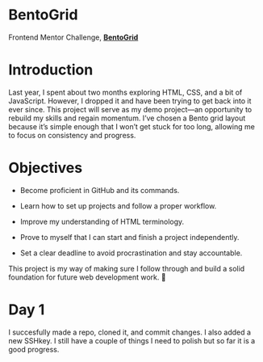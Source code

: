 # BentoGrid
Frontend Mentor Challenge, [**BentoGrid**](https://www.frontendmentor.io/challenges/bento-grid-RMydElrlOj)

# Introduction

Last year, I spent about two months exploring HTML, CSS, and a bit of JavaScript. However, I dropped it and have been trying to get back into it ever since. This project will serve as my demo project—an opportunity to rebuild my skills and regain momentum. I’ve chosen a Bento grid layout because it’s simple enough that I won’t get stuck for too long, allowing me to focus on consistency and progress.

# Objectives
- Become proficient in GitHub and its commands.

- Learn how to set up projects and follow a proper workflow.

- Improve my understanding of HTML terminology.

- Prove to myself that I can start and finish a project independently.

- Set a clear deadline to avoid procrastination and stay accountable.

This project is my way of making sure I follow through and build a solid foundation for future web development work. 🚀

# Day 1

I succesfully made a repo, cloned it, and commit changes. I also added a new SSHkey. I still have a couple of things I need to polish but so far it is a good progress.
